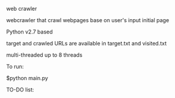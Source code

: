 web crawler

<p> webcrawler that crawl webpages base on user's input initial page
<p> Python v2.7 based
<p> target and crawled URLs are available in target.txt and visited.txt
<p> multi-threaded up to 8 threads
<p>
<p> To run:
<p> $python main.py
<p> TO-DO list:
